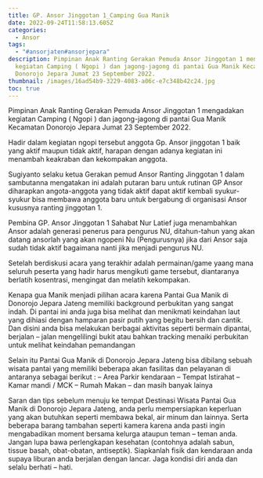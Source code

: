 ```yaml
---
title: GP. Ansor Jinggotan 1_Camping Gua Manik
date: 2022-09-24T11:58:13.605Z
categories:
  - Ansor
tags:
  - "#ansorjaten#ansorjepara"
description: P﻿impinan Anak Ranting Gerakan Pemuda Ansor Jinggotan 1 mengadakan
  kegiatan Camping ( Ngopi ) dan jagong-jagong di pantai Gua Manik Kecamatan
  Donorojo Jepara Jumat 23 September 2022.
thumbnail: /images/16ad54b9-3229-4083-a06c-e7c348b42c24.jpg
toc: true
---
```

P﻿impinan Anak Ranting Gerakan Pemuda Ansor Jinggotan 1 mengadakan kegiatan Camping ( Ngopi ) dan jagong-jagong di pantai Gua Manik Kecamatan Donorojo Jepara Jumat 23 September 2022.

H﻿adir dalam kegiatan ngopi tersebut anggota Gp. Ansor jinggotan 1 baik yang aktif maupun tidak aktif, harapan dengan adanya kegiatan ini menambah keakraban dan kekompakan anggota.

S﻿ugiyanto selaku ketua Gerakan pemud Ansor Ranting Jinggotan 1 dalam sambutanna mengatakan ini adalah putaran baru untuk rutinan GP Ansor diharapkan angota-anggota yang tidak aktif dapat aktif kembali syukur-syukur bisa membawa anggota baru untuk bergabung di organisasi Ansor kususnya ranting jinggotan 1.

P﻿embina GP. Ansor Jinggotan 1 Sahabat Nur Latief juga menambahkan Ansor adalah generasi penerus para pengurus NU, ditahun-tahun yang akan datang ansorlah yang akan ngopeni Nu (Pengurusnya) jika dari Ansor saja sudah tidak aktif bagaimana nanti jika menjadi pengurus NU.

S﻿etelah berdiskusi acara yang terakhir adalah permainan/game yaang mana seluruh peserta yang hadir harus mengikuti game tersebut, diantaranya berlatih kosentrasi, mengingat dan melatih kekompakan.

K﻿enapa gua Manik menjadi pilihan acara karena Pantai Gua Manik di Donorojo Jepara Jateng memiliki background perbukitan yang sangat indah. Di pantai ini anda juga bisa melihat dan menikmati keindahan laut yang dihiasi dengan hamparan pasir putih yang begitu bersih dan cantik. Dan disini anda bisa melakukan berbagai aktivitas seperti bermain dipantai, berjalan – jalan mengelilingi bukit atau bahkan tracking menaiki perbukitan untuk melihat keindahan pemandangan

S﻿elain itu Pantai Gua Manik di Donorojo Jepara Jateng bisa dibilang sebuah wisata pantai yang memiliki beberapa akan fasilitas dan pelayanan di antaranya sebagai berikut : – Area Parkir kendaraan – Tempat Istirahat – Kamar mandi / MCK – Rumah Makan – dan masih banyak lainya

Saran dan tips sebelum menuju ke tempat Destinasi Wisata Pantai Gua Manik di Donorojo Jepara Jateng, anda perlu mempersiapkan keperluan yang akan butuhkan seperti membawa bekal, air minum dan lainnya. Serta beberapa barang tambahan seperti kamera karena anda pasti ingin mengabadikan moment bersama kelurga ataupun teman – teman anda. Jangan lupa bawa perlengkapan kesehatan (contohnya adalah sabun, tissue basah, obat-obatan, antiseptik). Siapkanlah fisik dan kendaraan anda supaya liburan anda berjalan dengan lancar. Jaga kondisi diri anda dan selalu berhati – hati.